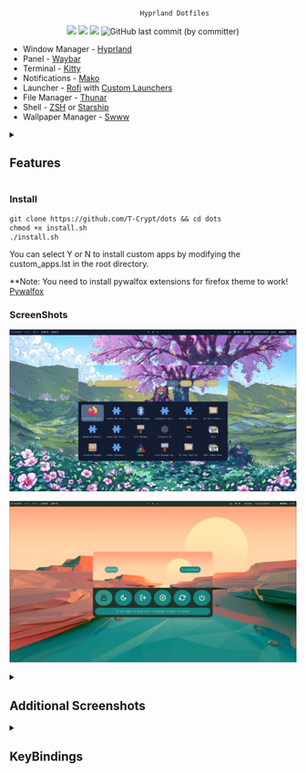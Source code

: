                                     Hyprland Dotfiles

<p align="center">
  <img src="https://img.shields.io/github/stars/T-Crypt/dots?style=for-the-badge&color=7DCFFF">
  <img src="https://img.shields.io/github/issues/T-Crypt/dots?&style=for-the-badge&color=E0AF68">
  <img src="https://img.shields.io/github/forks/T-Crypt/dots?&style=for-the-badge&color=F7768E">
  <img alt="GitHub last commit (by committer)" src="https://img.shields.io/github/last-commit/T-Crypt/dots?style=for-the-badge&color=AD8EE6">
  </p>

* Window Manager - [Hyprland](https://github.com/hyprwm/Hyprland)
* Panel - [Waybar](https://github.com/Alexays/Waybar)
* Terminal - [Kitty](https://github.com/kovidgoyal/kitty)
* Notifications - [Mako](https://github.com/emersion/mako)
* Launcher - [Rofi](https://github.com/davatorium/rofi) with [Custom Launchers](https://github.com/adi1090x/rofi)
* File Manager - [Thunar](https://github.com/xfce-mirror/thunar)
* Shell - [ZSH](https://sourceforge.net/projects/zsh/) or [Starship](https://github.com/starship/starship)
* Wallpaper Manager - [Swww](https://github.com/Horus645/swww)

<details> 
  <summary><h2> Features </h2></summary>

- Pywall Theming
  - Rofi Themed
  - Kitty Themed
  - Waybar Themed
  - Mako Themed
  - Swaylock Themed
  - Cava Themed
  - Firefox Themed
  - VScode Themed
  - GTK Themed (Soon) 

- Thunar "Set as Theme" option for custom theming 
- SDDM Wallpaper script (Sync current wallpaper to SDDM)
</details>

### Install

```
git clone https://github.com/T-Crypt/dots && cd dots
chmod +x install.sh
./install.sh
```

You can select Y or N to install custom apps by modifying the custom_apps.lst in the root directory.

**Note: You need to install pywalfox extensions for firefox theme to work!
[Pywalfox](https://addons.mozilla.org/en-US/firefox/addon/pywalfox/)

### ScreenShots

![](./assets/swappy1.png)

![](./assets/swappy5.png)


<details> 
  <summary><h2> Additional Screenshots </h2></summary>

![](./assets/swappy3.png)

![](./assets/swappy2.png)

![](./assets/swappy4.png)

![](./assets/swappy6.png)

![](./assets/swappy7.png)

</details>


<details> 
  <summary><h2> KeyBindings </h2></summary>

| Keys | Action |
| :--  | :-- |
| <kbd>Super</kbd> + <kbd>Q</kbd> | quit active/focused window
| <kbd>Super</kbd> + <kbd>W</kbd> | Change Wallpaper / Change Theme
| <kbd>Super</kbd> + <kbd>T</kbd> | launch kitty terminal
| <kbd>Super</kbd> + <kbd>E</kbd> | launch Thunar
| <kbd>Super</kbd> + <kbd>C</kbd> | launch vscode
| <kbd>Super</kbd> + <kbd>F</kbd> | launch firefox
| <kbd>Super</kbd> + <kbd>A</kbd> | launch desktop applications (rofi)
| <kbd>Super</kbd> + <kbd>L</kbd> | lock screen
| <kbd>Super</kbd> + <kbd>V</kbd> | Toggle Floating
| <kbd>Super</kbd> + <kbd>J</kbd> | Toggle Split
| <kbd>Super</kbd> + <kbd>S</kbd> | Print Screen Tool
| <kbd>Super</kbd> + <kbd>backspace</kbd> | Rofi Powermenu
| <kbd>Super</kbd> + <kbd>MouseScroll</kbd> | cycle through workspaces
| <kbd>Super</kbd> + <kbd>[0-9]</kbd> | switch to workspace [0-9]
| <kbd>Super</kbd> + <kbd>Shift</kbd> + <kbd>[0-9]</kbd> | move active window to workspace [0-9]

</details>
